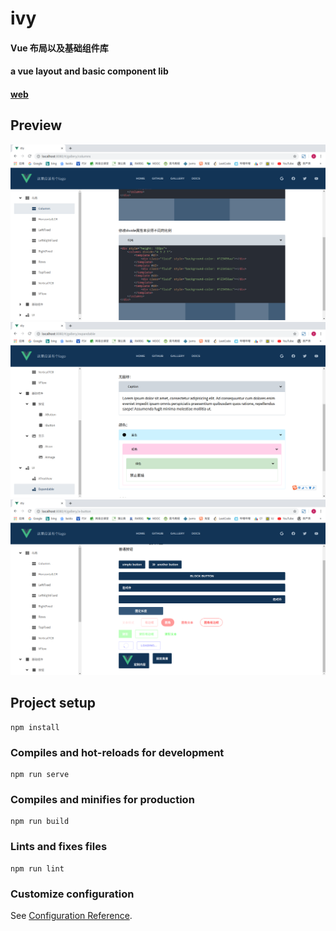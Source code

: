 # ivy
#### Vue 布局以及基础组件库
#### a vue layout and basic component lib
#### [web](https://quizzical-villani-ce22c9.netlify.com/#/gallery/)
## Preview
![Image](./images/a.png)
![Image](./images/b.png)
![Image](./images/c.png)
## Project setup
```
npm install
```

### Compiles and hot-reloads for development
```
npm run serve
```

### Compiles and minifies for production
```
npm run build
```

### Lints and fixes files
```
npm run lint
```

### Customize configuration
See [Configuration Reference](https://cli.vuejs.org/config/).
